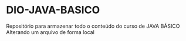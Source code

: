 # DIO-JAVA-BASICO
Repositório para armazenar todo o conteúdo do curso de JAVA BÁSICO
Alterando um arquivo de forma local